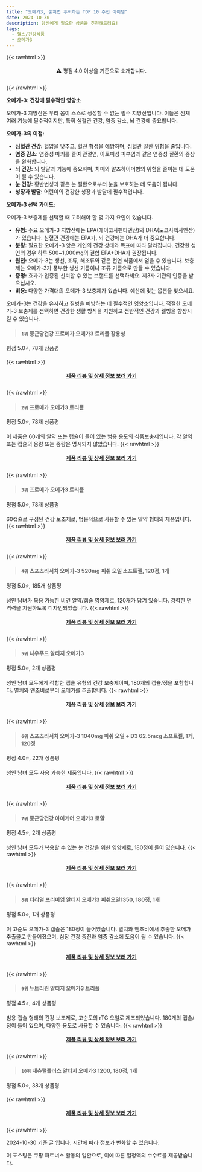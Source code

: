 ```yaml
---
title: "오메가3, 놓치면 후회하는 TOP 10 추천 아이템"
date: 2024-10-30
description: 당신에게 필요한 상품을 추천해드려요!
tags:
  - 헬스/건강식품
  - 오메가3
---
```

{{< rawhtml >}}<div class="toc" style="text-align: center; height: 50px; line-height: 2;">  <p>⚠️ 평점 4.0 이상을 기준으로 소개합니다.<br></p></div> {{< /rawhtml >}}

**오메가-3: 건강에 필수적인 영양소**

오메가-3 지방산은 우리 몸이 스스로 생성할 수 없는 필수 지방산입니다. 이들은 신체 여러 기능에 필수적이지만, 특히 심혈관 건강, 염증 감소, 뇌 건강에 중요합니다.

**오메가-3의 이점:**

* **심혈관 건강:** 혈압을 낮추고, 혈전 형성을 예방하며, 심혈관 질환 위험을 줄입니다.
* **염증 감소:** 염증성 마커를 줄여 관절염, 아토피성 피부염과 같은 염증성 질환의 증상을 완화합니다.
* **뇌 건강:** 뇌 발달과 기능에 중요하며, 치매와 알츠하이머병의 위험을 줄이는 데 도움이 될 수 있습니다.
* **눈 건강:** 황반변성과 같은 눈 질환으로부터 눈을 보호하는 데 도움이 됩니다.
* **성장과 발달:** 어린이의 건강한 성장과 발달에 필수적입니다.

**오메가-3 선택 가이드:**

오메가-3 보충제를 선택할 때 고려해야 할 몇 가지 요인이 있습니다.

* **유형:** 주요 오메가-3 지방산에는 EPA(에이코사펜타엔산)와 DHA(도코사헥사엔산)가 있습니다. 심혈관 건강에는 EPA가, 뇌 건강에는 DHA가 더 중요합니다.
* **분량:** 필요한 오메가-3 양은 개인의 건강 상태와 목표에 따라 달라집니다. 건강한 성인의 경우 하루 500~1,000mg의 결합 EPA+DHA가 권장됩니다.
* **원천:** 오메가-3는 생선, 조류, 해조류와 같은 천연 식품에서 얻을 수 있습니다. 보충제는 오메가-3가 풍부한 생선 기름이나 조류 기름으로 만들 수 있습니다.
* **증명:** 효과가 입증된 신뢰할 수 있는 브랜드를 선택하세요. 제3자 기관의 인증을 받으십시오.
* **비용:** 다양한 가격대의 오메가-3 보충제가 있습니다. 예산에 맞는 옵션을 찾으세요.

오메가-3는 건강을 유지하고 질병을 예방하는 데 필수적인 영양소입니다. 적절한 오메가-3 보충제를 선택하면 건강한 생활 방식을 지원하고 전반적인 건강과 웰빙을 향상시킬 수 있습니다.


>#### `1위` 종근당건강 프로메가 오메가3 트리플 장용성
평점 5.0⭐, 78개 상품평


{{< rawhtml >}}<div class="toc" style="text-align: center; height: 50px; line-height: 2;"><p><b><a href="https://link.coupang.com/re/AFFSDP?lptag=AF5033054&pageKey=6586372374&itemId=14842723746&vendorItemId=82081965637&traceid=V0-153-dfb2e13ddc16c873&requestid=20241030141152493137066957&token=31850C%7CMIXED">제품 리뷰 및 상세 정보 보러 가기</a></b><br></p> </div>{{< /rawhtml >}}

>#### `2위` 프로메가 오메가3 트리플
평점 5.0⭐, 78개 상품평

이 제품은 60개의 알약 또는 캡슐이 들어 있는 범용 용도의 식품보충제입니다. 각 알약 또는 캡슐의 용량 또는 중량은 명시되지 않았습니다.
{{< rawhtml >}}<div class="toc" style="text-align: center; height: 50px; line-height: 2;"><p><b><a href="https://link.coupang.com/re/AFFSDP?lptag=AF5033054&pageKey=6586372374&itemId=19081004126&vendorItemId=86327732719&traceid=V0-153-dfb2e13ddc16c873&requestid=20241030141152493137066957&token=31850C%7CMIXED">제품 리뷰 및 상세 정보 보러 가기</a></b><br></p> </div>{{< /rawhtml >}}

>#### `3위` 프로메가 오메가3 트리플
평점 5.0⭐, 78개 상품평

60캡슐로 구성된 건강 보조제로, 범용적으로 사용할 수 있는 알약 형태의 제품입니다.
{{< rawhtml >}}<div class="toc" style="text-align: center; height: 50px; line-height: 2;"><p><b><a href="https://link.coupang.com/re/AFFSDP?lptag=AF5033054&pageKey=6586372374&itemId=19081002913&vendorItemId=86327732699&traceid=V0-153-dfb2e13ddc16c873&requestid=20241030141152493137066957&token=31850C%7CMIXED">제품 리뷰 및 상세 정보 보러 가기</a></b><br></p> </div>{{< /rawhtml >}}

>#### `4위` 스포츠리서치 오메가-3 520mg 피쉬 오일 소프트젤, 120정, 1개
평점 5.0⭐, 185개 상품평

성인 남녀가 복용 가능한 비건 알약/캡슐 영양제로, 120개가 담겨 있습니다. 강력한 면역력을 지원하도록 디자인되었습니다.
{{< rawhtml >}}<div class="toc" style="text-align: center; height: 50px; line-height: 2;"><p><b><a href="https://link.coupang.com/re/AFFSDP?lptag=AF5033054&pageKey=7712064215&itemId=22812356211&vendorItemId=89847224209&traceid=V0-153-0679179f282797c0&clickBeacon=79887880-967d-11ef-ab05-5d481a746bd6%7E3&requestid=20241030141152493137066957&token=31850C%7CMIXED">제품 리뷰 및 상세 정보 보러 가기</a></b><br></p> </div>{{< /rawhtml >}}

>#### `5위` 나우푸드 알티지 오메가3
평점 5.0⭐, 2개 상품평

성인 남녀 모두에게 적합한 캡슐 유형의 건강 보충제이며, 180개의 캡슐/정을 포함합니다. 멸치와 앤초비로부터 오메가를 추출합니다.
{{< rawhtml >}}<div class="toc" style="text-align: center; height: 50px; line-height: 2;"><p><b><a href="https://link.coupang.com/re/AFFSDP?lptag=AF5033054&pageKey=7338285325&itemId=12209648507&vendorItemId=76477128770&traceid=V0-153-4446fe1f0522d28b&requestid=20241030141152493137066957&token=31850C%7CMIXED">제품 리뷰 및 상세 정보 보러 가기</a></b><br></p> </div>{{< /rawhtml >}}

>#### `6위` 스포츠리서치 오메가-3 1040mg 피쉬 오일 + D3 62.5mcg 소프트젤, 1개, 120정
평점 4.0⭐, 22개 상품평

성인 남녀 모두 사용 가능한 제품입니다.
{{< rawhtml >}}<div class="toc" style="text-align: center; height: 50px; line-height: 2;"><p><b><a href="https://link.coupang.com/re/AFFSDP?lptag=AF5033054&pageKey=8084712518&itemId=22812363766&vendorItemId=89847226937&traceid=V0-153-01731c78ba06932f&clickBeacon=79887880-967d-11ef-9298-0f599fe0c7e9%7E3&requestid=20241030141152493137066957&token=31850C%7CMIXED">제품 리뷰 및 상세 정보 보러 가기</a></b><br></p> </div>{{< /rawhtml >}}

>#### `7위` 종근당건강 아이케어 오메가3 로얄
평점 4.5⭐, 2개 상품평

성인 남녀 모두가 복용할 수 있는 눈 건강을 위한 영양제로, 180정이 들어 있습니다.
{{< rawhtml >}}<div class="toc" style="text-align: center; height: 50px; line-height: 2;"><p><b><a href="https://link.coupang.com/re/AFFSDP?lptag=AF5033054&pageKey=202885500&itemId=594289005&vendorItemId=79825513333&traceid=V0-153-ed4758818c2e5d5c&requestid=20241030141152493137066957&token=31850C%7CMIXED">제품 리뷰 및 상세 정보 보러 가기</a></b><br></p> </div>{{< /rawhtml >}}

>#### `8위` 더리얼 프리미엄 알티지 오메가3 피쉬오일1350, 180정, 1개
평점 5.0⭐, 1개 상품평

이 고순도 오메가-3 캡슐은 180정이 들어있습니다. 멸치와 앤초비에서 추출한 오메가 추출물로 만들어졌으며, 심장 건강 증진과 염증 감소에 도움이 될 수 있습니다.
{{< rawhtml >}}<div class="toc" style="text-align: center; height: 50px; line-height: 2;"><p><b><a href="https://link.coupang.com/re/AFFSDP?lptag=AF5033054&pageKey=1076491605&itemId=2026955472&vendorItemId=82076166206&traceid=V0-153-07b9da427b094cbd&clickBeacon=79887880-967d-11ef-9508-c1b5cc560f7d%7E3&requestid=20241030141152493137066957&token=31850C%7CMIXED">제품 리뷰 및 상세 정보 보러 가기</a></b><br></p> </div>{{< /rawhtml >}}

>#### `9위` 뉴트리원 알티지 오메가3 트리플
평점 4.5⭐, 4개 상품평

범용 캡슐 형태의 건강 보조제로, 고순도의 rTG 오일로 제조되었습니다. 180개의 캡슐/정이 들어 있으며, 다양한 용도로 사용할 수 있습니다.
{{< rawhtml >}}<div class="toc" style="text-align: center; height: 50px; line-height: 2;"><p><b><a href="https://link.coupang.com/re/AFFSDP?lptag=AF5033054&pageKey=6528027336&itemId=14488089928&vendorItemId=81731284491&traceid=V0-153-7a98b56b16815e98&requestid=20241030141152493137066957&token=31850C%7CMIXED">제품 리뷰 및 상세 정보 보러 가기</a></b><br></p> </div>{{< /rawhtml >}}

>#### `10위` 내츄럴플러스 알티지 오메가3 1200, 180정, 1개
평점 5.0⭐, 38개 상품평


{{< rawhtml >}}<div class="toc" style="text-align: center; height: 50px; line-height: 2;"><p><b><a href="https://link.coupang.com/re/AFFSDP?lptag=AF5033054&pageKey=6071010112&itemId=579858973&vendorItemId=4518862314&traceid=V0-153-45c7c22bf3a8a884&clickBeacon=79887880-967d-11ef-8d88-b40438a9dcc7%7E3&requestid=20241030141152493137066957&token=31850C%7CMIXED">제품 리뷰 및 상세 정보 보러 가기</a></b><br></p> </div>{{< /rawhtml >}}


2024-10-30 기준 글 입니다.
시간에 따라 정보가 변화할 수 있습니다.

이 포스팅은 쿠팡 파트너스 활동의 일환으로, 이에 따른 일정액의 수수료를 제공받습니다.